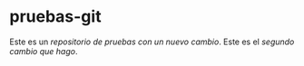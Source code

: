 # pruebas-git 
Este es un *repositorio de pruebas con un nuevo cambio*.
Este es el *segundo* _cambio que hago_.
